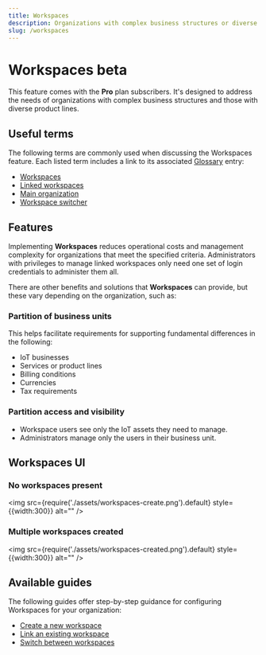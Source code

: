 ```yaml
---
title: Workspaces
description: Organizations with complex business structures or diverse product lines can benefit from Workspaces in the emnify Portal
slug: /workspaces
---
```


# Workspaces <span className="theme-doc-version-badge badge badge--primary beta">beta</span>

This feature comes with the **Pro** plan subscribers.
It's designed to address the needs of organizations with complex business structures and those with diverse product lines.

## Useful terms

The following terms are commonly used when discussing the Workspaces feature.
Each listed term includes a link to its associated [Glossary](/glossary) entry:

- [Workspaces](/glossary#workspace)
- [Linked workspaces](/glossary#linked-workspaces)
- [Main organization](/glossary#main-organization)
- [Workspace switcher](/glossary#workspace-switcher)

## Features

Implementing **Workspaces** reduces operational costs and management complexity for organizations that meet the specified criteria.
Administrators with privileges to manage linked workspaces only need one set of login credentials to administer them all.

There are other benefits and solutions that **Workspaces** can provide, but these vary depending on the organization, such as:

### Partition of business units 

This helps facilitate requirements for supporting fundamental differences in the following:

- IoT businesses
- Services or product lines
- Billing conditions
- Currencies
- Tax requirements

### Partition access and visibility

- Workspace users see only the IoT assets they need to manage.
- Administrators manage only the users in their business unit.

## Workspaces UI

### No workspaces present

<img
  src={require('./assets/workspaces-create.png').default}
  style={{width:300}}
  alt=""
/>

### Multiple workspaces created

<img
  src={require('./assets/workspaces-created.png').default}
  style={{width:300}}
  alt=""
/>

## Available guides

The following guides offer step-by-step guidance for configuring Workspaces for your organization:

- [Create a new workspace](/workspaces/create)
- [Link an existing workspace](/workspaces/link)
- [Switch between workspaces](/workspaces/switch)

